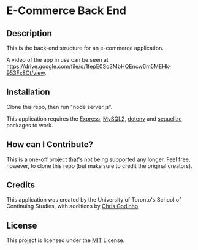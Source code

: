 # E-Commerce Back End

## Description

This is the back-end structure for an e-commerce application.

A video of the app in use can be seen at <https://drive.google.com/file/d/1fepE0Sq3MbHQEncw6m5MEHk-953Fx8Ct/view>.

## Installation

Clone this repo, then run "node server.js".

This application requires the [Express](<https://www.npmjs.com/package/express>), [MySQL2](<https://www.npmjs.com/package/mysql2>), [dotenv](<https://www.npmjs.com/package/dotenv>) and [sequelize](<https://www.npmjs.com/package/sequelize>) packages to work.

## How can I Contribute?

This is a one-off project that's not being supported any longer. Feel free, however, to clone this repo (but make sure to credit the original creators).

## Credits

This application was created by the University of Toronto's School of Continuing Studies, with additions by [Chris Godinho](<https://github.com/chris-godinho>).

## License

This project is licensed under the [MIT](/LICENSE) License.
